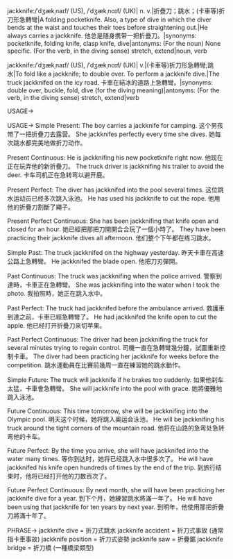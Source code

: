 jackknife:/ˈdʒækˌnaɪf/ (US), /ˈdʒækˌnɑɪf/ (UK)| n. v.|折疊刀；跳水；(卡車等)折刀形急轉彎|A folding pocketknife.  Also, a type of dive in which the diver bends at the waist and touches their toes before straightening out.|He always carries a jackknife. 他总是随身携带一把折疊刀。|synonyms: pocketknife, folding knife, clasp knife, dive|antonyms: (For the noun) None specific. (For the verb, in the diving sense) stretch, extend|noun, verb


jackknife:/ˈdʒækˌnaɪf/ (US), /ˈdʒækˌnɑɪf/ (UK)| v.|(卡車等)折刀形急轉彎;跳水|To fold like a jackknife; to double over. To perform a jackknife dive.|The truck jackknifed on the icy road. 卡車在結冰的道路上急轉彎。|synonyms: double over, buckle, fold, dive (for the diving meaning)|antonyms: (For the verb, in the diving sense) stretch, extend|verb


USAGE->

USAGE->
Simple Present:
The boy carries a jackknife for camping.  这个男孩带了一把折疊刀去露营。
She jackknifes perfectly every time she dives. 她每次跳水都完美地做折刀动作。

Present Continuous:
He is jackknifing his new pocketknife right now. 他现在正在玩弄他的新折疊刀。
The truck driver is jackknifing his trailer to avoid the deer. 卡车司机正在急转弯以避开鹿。

Present Perfect:
The diver has jackknifed into the pool several times.  这位跳水运动员已经多次跳入泳池。
He has used his jackknife to cut the rope. 他用他的折疊刀割斷了繩子。

Present Perfect Continuous:
She has been jackknifing that knife open and closed for an hour. 她已經把那把刀開開合合玩了一個小時了。
They have been practicing their jackknife dives all afternoon. 他们整个下午都在练习跳水。

Simple Past:
The truck jackknifed on the highway yesterday. 昨天卡車在高速公路上急轉彎。
He jackknifed the blade open. 他把刀刃彈開。

Past Continuous:
The truck was jackknifing when the police arrived.  警察到達時，卡車正在急轉彎。
She was jackknifing into the water when I took the photo. 我拍照時，她正在跳入水中。

Past Perfect:
The truck had jackknifed before the ambulance arrived. 救護車到達之前，卡車已經急轉彎了。
He had jackknifed the knife open to cut the apple. 他已经打开折疊刀来切苹果。

Past Perfect Continuous:
The driver had been jackknifing the truck for several minutes trying to regain control. 司機一直在急轉彎幾分鐘，試圖重新控制卡車。
The diver had been practicing her jackknife for weeks before the competition.  跳水運動員在比賽前幾周一直在練習她的跳水動作。

Simple Future:
The truck will jackknife if he brakes too suddenly. 如果他刹车太猛，卡車會急轉彎。
She will jackknife into the pool with grace. 她將優雅地跳入泳池。

Future Continuous:
This time tomorrow, she will be jackknifing into the Olympic pool. 明天这个时候，她将跳入奥运会泳池。
He will be jackknifing his truck around the tight corners of the mountain road. 他将在山路的急弯处急转弯他的卡车。

Future Perfect:
By the time you arrive, she will have jackknifed into the water many times.  等你到达时，她将已经跳入水中很多次了。
He will have jackknifed his knife open hundreds of times by the end of the trip. 到旅行结束时，他将已经打开他的刀数百次了。

Future Perfect Continuous:
By next month, she will have been practicing her jackknife dive for a year. 到下个月，她練習跳水將滿一年了。
He will have been using that jackknife for ten years by next year. 到明年，他使用那把折疊刀將滿十年了。



PHRASE->
jackknife dive = 折刀式跳水
jackknife accident = 折刀式事故 (通常指卡車事故)
jackknife position = 折刀式姿勢
jackknife saw = 折疊鋸
jackknife bridge = 折刀橋 (一種橋梁類型)
